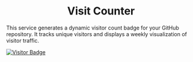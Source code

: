 <h1 align="center"> Visit Counter </h1>

This service generates a dynamic visitor count badge for your GitHub repository. It tracks unique visitors and displays a weekly visualization of visitor traffic.


[![Visitor Badge](https://visit-counter-y3x4.onrender.com/badge/visit-counter)](https://visit-counter-y3x4.onrender.com/badge/visit-counter)
